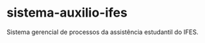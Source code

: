 sistema-auxilio-ifes
====================

Sistema gerencial de processos da assistência estudantil do IFES.
